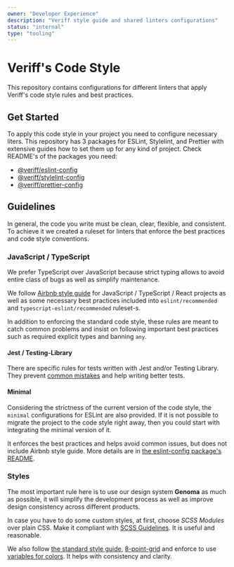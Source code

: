 ```yaml
---
owner: "Developer Experience"
description: "Veriff style guide and shared linters configurations"
status: "internal"
type: "tooling"
---
```


# Veriff's Code Style

This repository contains configurations for different linters that apply Veriff's code style rules and best practices.

## Get Started

To apply this code style in your project you need to configure necessary liters. This repository has 3 packages for
ESLint, Stylelint, and Prettier with extensive guides how to set them up for any kind of project. Check README's of the
packages you need:

- [@veriff/eslint-config](packages/eslint-config/README.md)
- [@veriff/stylelint-config](packages/stylelint-config/README.md)
- [@veriff/prettier-config](packages/prettier-config/README.md)

## Guidelines

In general, the code you write must be clean, clear, flexible, and consistent. To achieve it we created a ruleset for
linters that enforce the best practices and code style conventions.

### JavaScript / TypeScript

We prefer TypeScript over JavaScript because strict typing allows to avoid entire class of bugs as well as simplify maintenance.

We follow [Airbnb style guide](https://github.com/airbnb/javascript) for JavaScript / TypeScript / React projects as well as some necessary best practices
included into `eslint/recommended` and `typescript-eslint/recommended` ruleset-s.

In addition to enforcing the standard code style, these rules are meant to catch common problems and insist on following
important best practices such as required explicit types and banning `any`.

#### Jest / Testing-Library

There are specific rules for tests written with Jest and/or Testing Library. They
prevent [common mistakes](https://kentcdodds.com/blog/common-mistakes-with-react-testing-library/)
and help writing better tests.

#### Minimal

Considering the strictness of the current version of the code style, the `minimal` configurations for ESLint are also
provided. If it is not possible to migrate the project to the code style right away, then you could start with
integrating the minimal version of it.

It enforces the best practices and helps avoid common issues, but does not include Airbnb style guide. More details are
in [the eslint-config package's README](packages/eslint-config/README.md).

### Styles

The most important rule here is to use our design system **Genoma** as much as possible, it will simplify 
the development process as well as improve design consistency across different products.

In case you have to do some custom styles, at first, choose *SCSS Modules* over plain CSS. Make it compliant
with [SCSS Guidelines](https://sass-guidelin.es/). It is useful and reasonable.

We also follow [the standard style guide](https://github.com/stylelint/stylelint-config-standard),
[8-point-grid](https://github.com/darwintantuco/stylelint-8-point-grid) and enforce to use
[variables for colors](https://github.com/Veriff/genoma/blob/master/src/scss/global.scss). It helps with consistency and
clarity.
